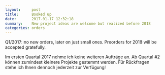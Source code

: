 ```yaml
---
layout:     post
title:      Booked up
date:       2017-01-17 12:32:18
summary:    New project ideas are welcome but realized before 2018
categories: orders
---
```


Q1/2017: no new orders, later on just small ones. Preorders for 2018 will be accepted gratefully.

Im ersten Quartal 2017 nehme ich keine weiteren Aufträge an. Ab Quartal #2 können zumindest kleinere Projekte gestemmt werden. Für Rückfragen stehe ich Ihnen dennoch jederzeit zur Verfügung!

